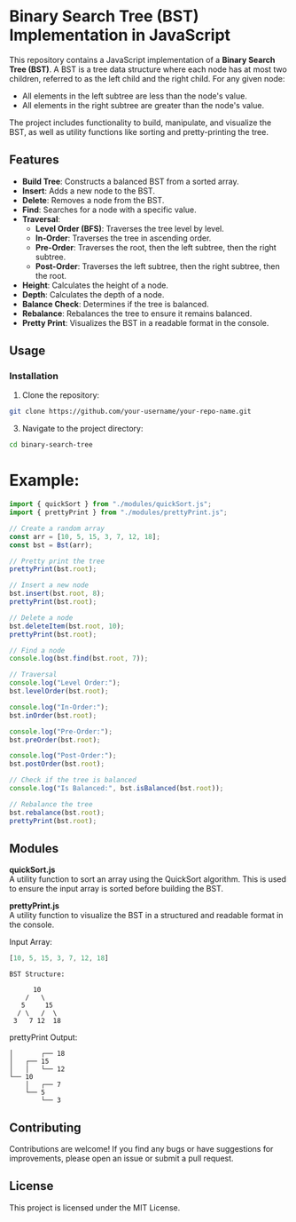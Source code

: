 # Binary Search Tree (BST) Implementation in JavaScript

This repository contains a JavaScript implementation of a **Binary Search Tree (BST)**. A BST is a tree data structure where each node has at most two children, referred to as the left child and the right child. For any given node:
- All elements in the left subtree are less than the node's value.
- All elements in the right subtree are greater than the node's value.

The project includes functionality to build, manipulate, and visualize the BST, as well as utility functions like sorting and pretty-printing the tree.

## Features

- **Build Tree**: Constructs a balanced BST from a sorted array.
- **Insert**: Adds a new node to the BST.
- **Delete**: Removes a node from the BST.
- **Find**: Searches for a node with a specific value.
- **Traversal**:
  - **Level Order (BFS)**: Traverses the tree level by level.
  - **In-Order**: Traverses the tree in ascending order.
  - **Pre-Order**: Traverses the root, then the left subtree, then the right subtree.
  - **Post-Order**: Traverses the left subtree, then the right subtree, then the root.
- **Height**: Calculates the height of a node.
- **Depth**: Calculates the depth of a node.
- **Balance Check**: Determines if the tree is balanced.
- **Rebalance**: Rebalances the tree to ensure it remains balanced.
- **Pretty Print**: Visualizes the BST in a readable format in the console.

## Usage

### Installation

1. Clone the repository:
```bash
git clone https://github.com/your-username/your-repo-name.git
```

3. Navigate to the project directory:

```bash
cd binary-search-tree
```

# Example:
```javascript
import { quickSort } from "./modules/quickSort.js";
import { prettyPrint } from "./modules/prettyPrint.js";
```

```javascript
// Create a random array
const arr = [10, 5, 15, 3, 7, 12, 18];
const bst = Bst(arr);

// Pretty print the tree
prettyPrint(bst.root);

// Insert a new node
bst.insert(bst.root, 8);
prettyPrint(bst.root);

// Delete a node
bst.deleteItem(bst.root, 10);
prettyPrint(bst.root);

// Find a node
console.log(bst.find(bst.root, 7));

// Traversal
console.log("Level Order:");
bst.levelOrder(bst.root);

console.log("In-Order:");
bst.inOrder(bst.root);

console.log("Pre-Order:");
bst.preOrder(bst.root);

console.log("Post-Order:");
bst.postOrder(bst.root);

// Check if the tree is balanced
console.log("Is Balanced:", bst.isBalanced(bst.root));

// Rebalance the tree
bst.rebalance(bst.root);
prettyPrint(bst.root);
```
## Modules
__quickSort.js__    
A utility function to sort an array using the QuickSort algorithm. This is used to ensure the input array is sorted before building the BST.

__prettyPrint.js__    
A utility function to visualize the BST in a structured and readable format in the console.

Input Array:
```javascript
[10, 5, 15, 3, 7, 12, 18]
```

```
BST Structure:

      10
    /   \
   5     15
  / \   /  \
 3   7 12  18
```
prettyPrint Output:
```
│       ┌── 18
│   ┌── 15
│   │   └── 12
└── 10
    │   ┌── 7
    └── 5
        └── 3
```

## Contributing
Contributions are welcome! If you find any bugs or have suggestions for improvements, please open an issue or submit a pull request.

## License
This project is licensed under the MIT License.
